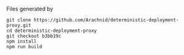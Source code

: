 Files generated by

```
git clone https://github.com/Arachnid/deterministic-deployment-proxy.git
cd deterministic-deployment-proxy
git checkout b3bb19c
npm install
npm run build
```
